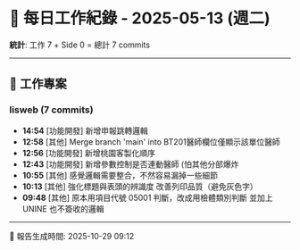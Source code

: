 # 📅 每日工作紀錄 - 2025-05-13 (週二)

**統計**: 工作 7 + Side 0 = 總計 7 commits

---

## 💼 工作專案

### lisweb (7 commits)

- **14:54** [功能開發] 新增申報跳轉邏輯
- **12:58** [其他] Merge branch 'main' into BT201醫師欄位僅顯示該單位醫師
- **12:56** [功能開發] 新增桃園客製化順序
- **12:43** [功能開發] 新增參數控制是否連動醫師 (怕其他分部爆炸
- **10:55** [其他] 感覺邏輯需要整合，不然容易漏掉一些細節
- **10:13** [其他] 強化標題與表頭的辨識度 改善列印品質（避免灰色字）
- **09:48** [其他] 原本用項目代號 05001 判斷，改成用檢體類別判斷 並加上 UNINE 也不簽收的邏輯

---

📅 報告生成時間: 2025-10-29 09:12
